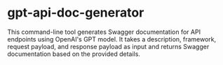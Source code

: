 # gpt-api-doc-generator
This command-line tool generates Swagger documentation for API endpoints using OpenAI's GPT model. It takes a description, framework, request payload, and response payload as input and returns Swagger documentation based on the provided details.
